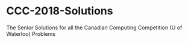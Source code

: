 # CCC-2018-Solutions
The Senior Solutions for all the Canadian Computing Competition (U of Waterloo) Problems

